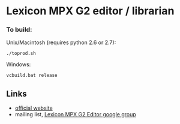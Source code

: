 Lexicon MPX G2 editor / librarian
===

### To build:

Unix/Macintosh (requires python 2.6 or 2.7):

    ./toprod.sh

Windows:

    vcbuild.bat release

Links
---
  - [official website](http://miprosoft.com/mpxg2/)
  - mailing list, [Lexicon MPX G2 Editor google group](https://groups.google.com/group/lexicon-mpx-g2-editor)
